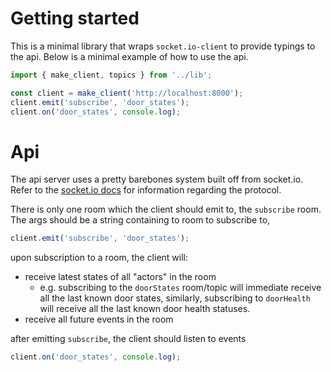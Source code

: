 # Getting started

This is a minimal library that wraps `socket.io-client` to provide typings to the api. Below is a minimal example of how to use the api.

```ts
import { make_client, topics } from '../lib';

const client = make_client('http://localhost:8000');
client.emit('subscribe', 'door_states');
client.on('door_states', console.log);
```

# Api

The api server uses a pretty barebones system built off from socket.io. Refer to the [socket.io docs](https://socket.io/docs/v3/client-initialization/) for information regarding the protocol.

There is only one room which the client should emit to, the `subscribe` room. The args should be a string containing to room to subscribe to,

```ts
client.emit('subscribe', 'door_states');
```

upon subscription to a room, the client will:

* receive latest states of all "actors" in the room
  * e.g. subscribing to the `doorStates` room/topic will immediate receive all the last known door states, similarly, subscribing to `doorHealth` will receive all the last known door health statuses.
* receive all future events in the room

after emitting `subscribe`, the client should listen to events

```ts
client.on('door_states', console.log);
```
